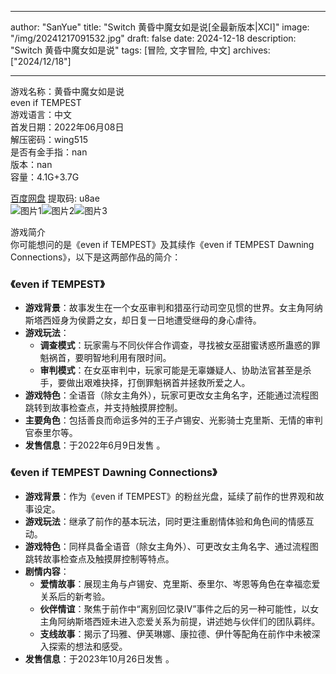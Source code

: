 
---
author: "SanYue"
title: "Switch 黄昏中魔女如是说[全最新版本|XCI]"
image: "/img/20241217091532.jpg"
draft: false
date: 2024-12-18
description: "Switch 黄昏中魔女如是说"
tags: [冒险, 文字冒险, 中文]
archives: ["2024/12/18"]

---

游戏名称：黄昏中魔女如是说   
even if TEMPEST    
游戏语言：中文  
首发日期：2022年06月08日  
解压密码：wing515  
是否有金手指：nan  
版本：nan   
容量：4.1G+3.7G

[百度网盘](https://pan.baidu.com/s/1a46DJofy3etQg3yonfj6ZA) 提取码: u8ae  
![图片1](/img/scnqu6.jpg)![图片2](/img/scnqu7.jpg)![图片3](/img/scnqu8.jpg)  

游戏简介  
你可能想问的是《even if TEMPEST》及其续作《even if TEMPEST Dawning Connections》，以下是这两部作品的简介：

### 《even if TEMPEST》
- **游戏背景**：故事发生在一个女巫审判和猎巫行动司空见惯的世界。女主角阿纳斯塔西娅身为侯爵之女，却日复一日地遭受继母的身心虐待。
- **游戏玩法**：
    - **调查模式**：玩家需与不同伙伴合作调查，寻找被女巫甜蜜诱惑所蛊惑的罪魁祸首，要明智地利用有限时间。
    - **审判模式**：在女巫审判中，玩家可能是无辜嫌疑人、协助法官甚至是杀手，要做出艰难抉择，打倒罪魁祸首并拯救所爱之人。
- **游戏特色**：全语音（除女主角外），玩家可更改女主角名字，还能通过流程图跳转到故事检查点，并支持触摸屏控制。
- **主要角色**：包括善良而命运多舛的王子卢锡安、光影骑士克里斯、无情的审判官泰里尔等。
- **发售信息**：于2022年6月9日发售 。

### 《even if TEMPEST Dawning Connections》
- **游戏背景**：作为《even if TEMPEST》的粉丝光盘，延续了前作的世界观和故事设定。
- **游戏玩法**：继承了前作的基本玩法，同时更注重剧情体验和角色间的情感互动。
- **游戏特色**：同样具备全语音（除女主角外）、可更改女主角名字、通过流程图跳转故事检查点及触摸屏控制等特点。
- **剧情内容**：
    - **爱情故事**：展现主角与卢锡安、克里斯、泰里尔、岑恩等角色在幸福恋爱关系后的新考验。
    - **伙伴情谊**：聚焦于前作中“离别回忆录IV”事件之后的另一种可能性，以女主角阿纳斯塔西娅未进入恋爱关系为前提，讲述她与伙伴们的团队羁绊。
    - **支线故事**：揭示了玛雅、伊芙琳娜、康拉德、伊什等配角在前作中未被深入探索的想法和感受。
- **发售信息**：于2023年10月26日发售 。
